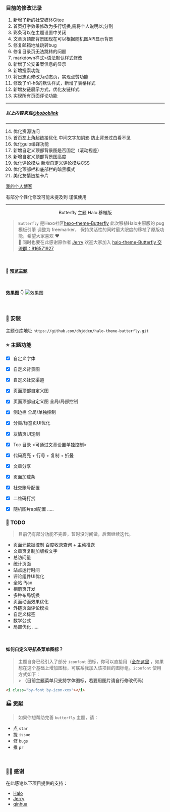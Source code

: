### 目前的修改记录
1. 新增了新的社交媒体Gitee
2. 首页打字效果修改为多行切换,需将个人说明以;分割
3. 彩条可以在主题设置中关闭
4. 文章页顶部背景图现在可以根据随机图API显示背景
5. 修复邮箱地址跳转bug
6. 修复目录页无法跳转的问题
7. markdown样式>语法默认样式修改
8. 新增了公安备案信息的显示
9. 新增搜索功能
10. 将日志页修改为动态页，实现点赞功能
11. 修改了h1-h6的默认样式，新增了表格样式
12. 新增友链展示方式，优化友链样式
13. 实现所有页面评论功能  
---

##### 以上内容来自[@boboblink](https://github.com/boboblink/halo-theme-butterfly)  

---
14. 优化资源访问
15. 首页左上角超链接优化 中间文字加阴影 防止背景过白看不见
16. 优化gulp编译功能
17. 新增自定义顶部背景图是否固定（滚动视差）
18. 新增自定义顶部背景图高度
19. 优化评论模块 新增自定义评论模块CSS
20. 优化顶部栏和底部栏的暗黑模式
21. 美化友情链接卡片

[我的个人博客](https://blog.5hp.cc/)

有部分个性化修改可能未提及到 谨慎使用
 
---

<p align="center">Butterfly 主题 Halo 移植版</p>

> `Butterfly` 是Hexo社区[hexo-theme-Butterfly](https://github.com/jerryc127) 此次移植Halo由原版的 pug模板引擎 调整为 freemarker， 保持灵活性的同时最大限度的移植了原版功能，希望大家喜欢 ❤️ <br>
> 🌸 同时也要在此感谢原作者 [Jerry](https://github.com/jerryc127) 欢迎大家加入 [halo-theme-Butterfly 交流群：916571927](https://jq.qq.com/?_wv=1027&k=LfbGKBVG)

<br>

#### 👀 [预览主题](https://dhjdd.cn)

[comment]: <> (📗 [使用文档]&#40;&#41;)
<br>

**效果图** 👇
![效果图](https://gitee.com/dhjdd/Timo/raw/master/1642857628620.png)

<br>

### 🌈 安装 
 主题仓库地址 `https://github.com/dhjddcn/halo-theme-butterfly.git`
<br>

### ⭐️ 主题功能
- [x] 自定义字体
- [x] 自定义背景图
- [x] 自定义社交渠道
- [x] 页面顶部自定义图
- [x] 页面顶部自定义图 全局/局部控制
- [x] 侧边栏 全局/单独控制
- [x] 分类/标签页UI优化
- [x] 友情页UI定制
- [x] Toc 目录 <可通过文章设置单独控制>
- [x] 代码高亮 + 行号 + 复制 + 折叠
- [x] 文章分享
- [x] 页面加载条
- [x] 社交账号配置
- [x] 二维码打赏
- [x] 随机图片api配置
  .....
  <br>


### 📃 TODO
> 目前仍有部分功能不完善，暂时没时间做，后面继续迭代。
- 页面元数据控制
  百度收录查询 + 主动推送
- 文章页复制加版权文字
- 总访问量
- 统计页面
- 站点运行时间
- 评论组件UI优化
- 全站 Pjax
- 相册页开发
- 多种布局切换
- 页面动画效果优化
- 外链页面评论模块
- 自定义标签
- 数学公式
- 局部优化
.....
<br>

#### 如何自定义导航条菜单图标？
> 主题自身已经引入了部分 `iconfont` 图标，你可以直接用（[全在这里](https://at.alicdn.com/t/project/3123425/0f206635-c09e-4241-a68c-9ce0a901b0cc.html?spm=a313x.7781069.1998910419.77) ，如果想在这个基础上增加图标，可联系我加入该项目的图标组。`iconfont` 使用方式如下：<br> > **（目前主题菜单只支持字体图标，若要用图片请自行修改代码）**

```html
<i class="by-font by-icon-xxx"></i>
```

### 🏭 贡献
> 如果你想帮助完善 `butterfly` 主题，请：

- 点 `star`
- 提 `issue`
- 修 `bugs`
- 推 `pr`

<br>

### 🙆‍♂️ 感谢
在此感谢以下项目提供的支持：
- [Halo](https://halo.run)
- [Jerry](https://github.com/jerryc127)
- [qinhua](https://github.com/qinhua)
